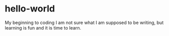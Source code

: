 # hello-world
My beginning to coding
I am not sure what I am supposed to be writing, but learning is fun and it is time to learn.  
